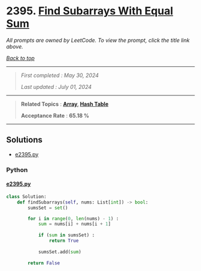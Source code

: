 # 2395. [Find Subarrays With Equal Sum](<https://leetcode.com/problems/find-subarrays-with-equal-sum>)

*All prompts are owned by LeetCode. To view the prompt, click the title link above.*

*[Back to top](<../README.md>)*

------

> *First completed : May 30, 2024*
>
> *Last updated : July 01, 2024*

------

> **Related Topics** : **[Array](<by_topic/Array.md>), [Hash Table](<by_topic/Hash Table.md>)**
>
> **Acceptance Rate** : **65.18 %**

------

## Solutions

- [e2395.py](<../my-submissions/e2395.py>)
### Python
#### [e2395.py](<../my-submissions/e2395.py>)
```Python
class Solution:
    def findSubarrays(self, nums: List[int]) -> bool:
        sumsSet = set()

        for i in range(0, len(nums) - 1) :
            sum = nums[i] + nums[i + 1]
            
            if (sum in sumsSet) :
                return True
            
            sumsSet.add(sum)
        
        return False
```

